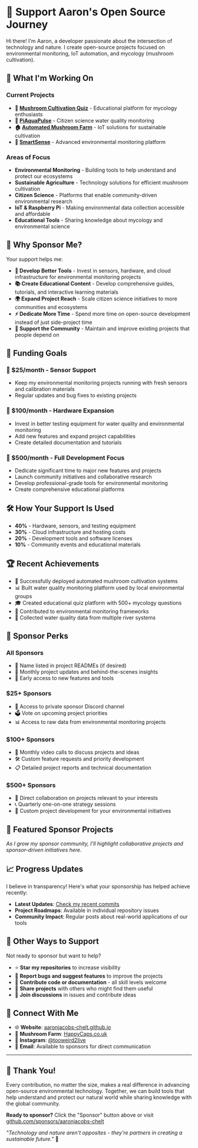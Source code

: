 # 🍄 Support Aaron's Open Source Journey

Hi there! I'm Aaron, a developer passionate about the intersection of technology and nature. I create open-source projects focused on environmental monitoring, IoT automation, and mycology (mushroom cultivation).

## 🌱 What I'm Working On

### Current Projects
- **🍄 [Mushroom Cultivation Quiz](https://github.com/aaronjacobs-chelt/mushroom-cultivation-quiz)** - Educational platform for mycology enthusiasts
- **🌊 [PiAquaPulse](https://github.com/aaronjacobs-chelt/PiAquaPulse)** - Citizen science water quality monitoring
- **🏠 [Automated Mushroom Farm](https://github.com/aaronjacobs-chelt/Raspberry-PI-Automated-Mushroom-Farm)** - IoT solutions for sustainable cultivation
- **🔬 [SmartSense](https://github.com/aaronjacobs-chelt/SmartSense)** - Advanced environmental monitoring platform

### Areas of Focus
- **Environmental Monitoring** - Building tools to help understand and protect our ecosystems
- **Sustainable Agriculture** - Technology solutions for efficient mushroom cultivation
- **Citizen Science** - Platforms that enable community-driven environmental research
- **IoT & Raspberry Pi** - Making environmental data collection accessible and affordable
- **Educational Tools** - Sharing knowledge about mycology and environmental science

## 💝 Why Sponsor Me?

Your support helps me:

- **🔬 Develop Better Tools** - Invest in sensors, hardware, and cloud infrastructure for environmental monitoring projects
- **📚 Create Educational Content** - Develop comprehensive guides, tutorials, and interactive learning materials
- **🌍 Expand Project Reach** - Scale citizen science initiatives to more communities and ecosystems
- **⚡ Dedicate More Time** - Spend more time on open-source development instead of just side-project time
- **🤝 Support the Community** - Maintain and improve existing projects that people depend on

## 🎯 Funding Goals

### 🥉 $25/month - Sensor Support
- Keep my environmental monitoring projects running with fresh sensors and calibration materials
- Regular updates and bug fixes to existing projects

### 🥈 $100/month - Hardware Expansion  
- Invest in better testing equipment for water quality and environmental monitoring
- Add new features and expand project capabilities
- Create detailed documentation and tutorials

### 🥇 $500/month - Full Development Focus
- Dedicate significant time to major new features and projects
- Launch community initiatives and collaborative research
- Develop professional-grade tools for environmental monitoring
- Create comprehensive educational platforms

## 🛠️ How Your Support Is Used

- **40%** - Hardware, sensors, and testing equipment
- **30%** - Cloud infrastructure and hosting costs
- **20%** - Development tools and software licenses
- **10%** - Community events and educational materials

## 🏆 Recent Achievements

- 🎯 Successfully deployed automated mushroom cultivation systems
- 📊 Built water quality monitoring platform used by local environmental groups
- 🎓 Created educational quiz platform with 500+ mycology questions
- 🔧 Contributed to environmental monitoring frameworks
- 🌊 Collected water quality data from multiple river systems

## 💫 Sponsor Perks

### All Sponsors
- 🙏 Name listed in project READMEs (if desired)
- 📧 Monthly project updates and behind-the-scenes insights
- 🎯 Early access to new features and tools

### $25+ Sponsors
- 📱 Access to private sponsor Discord channel
- 🗳️ Vote on upcoming project priorities
- 📊 Access to raw data from environmental monitoring projects

### $100+ Sponsors
- 🎥 Monthly video calls to discuss projects and ideas
- 🛠️ Custom feature requests and priority development
- 📋 Detailed project reports and technical documentation

### $500+ Sponsors
- 🤝 Direct collaboration on projects relevant to your interests
- 📞 Quarterly one-on-one strategy sessions
- 🎨 Custom project development for your environmental initiatives

## 🌟 Featured Sponsor Projects

*As I grow my sponsor community, I'll highlight collaborative projects and sponsor-driven initiatives here.*

## 📈 Progress Updates

I believe in transparency! Here's what your sponsorship has helped achieve recently:

- **Latest Updates**: [Check my recent commits](https://github.com/aaronjacobs-chelt)
- **Project Roadmaps**: Available in individual repository issues
- **Community Impact**: Regular posts about real-world applications of our tools

## 🤔 Other Ways to Support

Not ready to sponsor but want to help?

- ⭐ **Star my repositories** to increase visibility
- 🐛 **Report bugs and suggest features** to improve the projects
- 📝 **Contribute code or documentation** - all skill levels welcome
- 📢 **Share projects** with others who might find them useful
- 💬 **Join discussions** in issues and contribute ideas

## 🔗 Connect With Me

- 🌐 **Website**: [aaronjacobs-chelt.github.io](https://aaronjacobs-chelt.github.io)
- 🍄 **Mushroom Farm**: [HappyCaps.co.uk](https://happycaps.co.uk)
- 📸 **Instagram**: [@tooweird2live](https://www.instagram.com/tooweird2live/)
- 📧 **Email**: Available to sponsors for direct communication

---

## 🙏 Thank You!

Every contribution, no matter the size, makes a real difference in advancing open-source environmental technology. Together, we can build tools that help understand and protect our natural world while sharing knowledge with the global community.

**Ready to sponsor?** Click the "Sponsor" button above or visit [github.com/sponsors/aaronjacobs-chelt](https://github.com/sponsors/aaronjacobs-chelt)

*"Technology and nature aren't opposites - they're partners in creating a sustainable future."* 🌱

